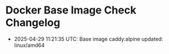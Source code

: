 # Docker Base Image Check Changelog

* 2025-04-29 11:21:35 UTC: Base image caddy:alpine updated: linux/amd64
